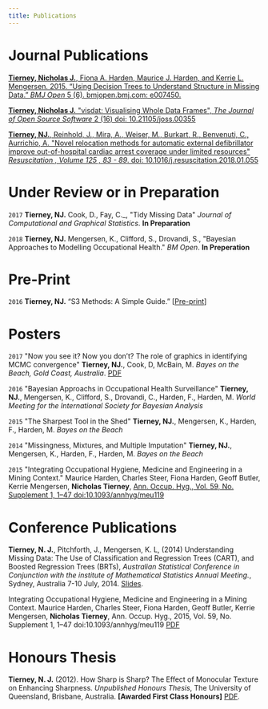 ```yaml
---
title: Publications
---
```


<!-- [You can check out my CV here](https://njtierney.updog.co/img/2016-08-23-1904-njtierney-cv.pdf)
-->

# Journal Publications

[**Tierney, Nicholas J.**, Fiona A. Harden, Maurice J. Harden, and Kerrie L. Mengersen. 2015. “Using Decision Trees to Understand Structure in Missing Data.” _BMJ Open_ 5 (6). bmjopen.bmj.com: e007450.](http://bmjopen.bmj.com/content/5/6/e007450.full)

[**Tierney, Nicholas J.** "visdat: Visualising Whole Data Frames", _The Journal of Open Source Software_ 2 (16) doi: 10.21105/joss.00355](http://joss.theoj.org/papers/10.21105/joss.00355)

[**Tierney, NJ.**,  Reinhold, J., Mira, A., Weiser, M., Burkart, R., Benvenuti, C., Aurrichio, A.  "Novel relocation methods for automatic external defibrillator improve out-of-hospital cardiac arrest coverage under limited resources" _Resuscitation , Volume 125 , 83 - 89_. doi: 10.1016/j.resuscitation.2018.01.055](ttps://doi.org/10.1016/j.resuscitation.2018.01.055)

# Under Review or in Preparation

`2017` **Tierney, NJ.** Cook, D., Fay, C._, "Tidy Missing Data" _Journal of Computational and Graphical Statistics_. __In Preparation__

`2018` **Tierney, NJ.** Mengersen, K., Clifford, S., Drovandi, S., "Bayesian Approaches to Modelling Occupational Health." _BM Open_. __In Preperation__


# Pre-Print

`2016` **Tierney, NJ.** “S3 Methods: A Simple Guide.” [[Pre-print](https://arxiv.org/abs/1608.07161)]

# Posters

`2017` "Now you see it? Now you don’t? The role of graphics in identifying MCMC convergence" **Tierney, NJ.**, Cook, D, McBain, M. _Bayes on the Beach, Gold Coast, Australia_. [PDF](https://njtierney.updog.co/img/2017-11-29-poster-ppt-botb.pdf) 

`2016` "Bayesian Approachs in Occupational Health Surveillance" **Tierney, NJ.**, Mengersen, K., Clifford, S., Drovandi, C., Harden, F., Harden, M. _World Meeting for the International Society for Bayesian Analysis_

`2015` "The Sharpest Tool in the Shed" **Tierney, NJ.**, Mengersen, K., Harden, F., Harden, M. _Bayes on the Beach_

`2014` "Missingness, Mixtures, and Multiple Imputation" **Tierney, NJ.**, Mengersen, K., Harden, F., Harden, M. _Bayes on the Beach_

`2015` "Integrating Occupational Hygiene, Medicine and Engineering in a Mining Context." Maurice Harden, Charles Steer, Fiona Harden, Geoff Butler, Kerrie Mengersen, __Nicholas Tierney__, [Ann. Occup. Hyg., Vol. 59, No. Supplement 1, 1–47 doi:10.1093/annhyg/meu119](http://annhyg.oxfordjournals.org/content/59/suppl_1/1.full.pdf+html)

# Conference Publications

**Tierney, N. J.**, Pitchforth, J., Mengersen, K. L, (2014) Understanding Missing Data: The Use of Classification and Regression Trees (CART), and Boosted Regression Trees (BRTs), _Australian Statistical Conference in Conjunction with the institute of Mathematical Statistics Annual Meeting._, Sydney, Australia 7-10 July, 2014. [Slides](https://speakerdeck.com/njtierney/understanding-missing-data-the-use-of-classification-and-regression-trees-and-boosted-regression-trees).

Integrating Occupational Hygiene, Medicine and Engineering in a Mining Context. Maurice Harden, Charles Steer, Fiona Harden, Geoff Butler, Kerrie Mengersen, **Nicholas Tierney**, Ann. Occup. Hyg., 2015, Vol. 59, No. Supplement 1, 1–47 doi:10.1093/annhyg/meu119 [PDF](http://annhyg.oxfordjournals.org/content/59/suppl_1/1.full.pdf?etoc%20)

# Honours Thesis

**Tierney, N. J.** (2012). How Sharp is Sharp? The Effect of Monocular Texture on Enhancing Sharpness. _Unpublished Honours Thesis_, The University of Queensland, Brisbane, Australia. **[Awarded First Class Honours]** [PDF](https://drive.google.com/file/d/0B3vC_840TbilT3d3c0VDUjBRbUE/view).
